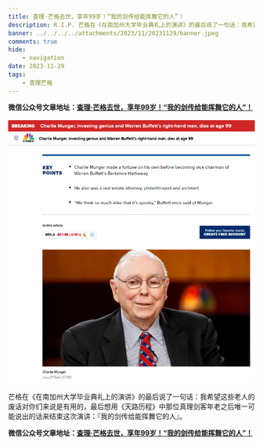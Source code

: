 ```yaml
---
title: 查理·芒格去世，享年99岁！“我的剑传给能挥舞它的人”！
description: R.I.P. 芒格在《在南加州大学毕业典礼上的演讲》的最后说了一句话：我希望这些老人的废话对你们来说是有用的，最后想用《天路历程》中那位真理剑客年老之后唯一可能说出的话来结束这次演讲：『我的剑传给能挥舞它的人』。
banner: ../../../../attachments/2023/11/20231129/banner.jpeg
comments: true
hide:
    - navigation
date: 2023-11-29
tags:
    - 查理芒格  
---
```


__微信公众号文章地址：[查理·芒格去世，享年99岁！“我的剑传给能挥舞它的人”！](https://mp.weixin.qq.com/s/RsnKSeEH89G52m-HGVS4Kg)__

![R.I.P.](../../../attachments/2023/11/20231129/1.png)

芒格在《在南加州大学毕业典礼上的演讲》的最后说了一句话：我希望这些老人的废话对你们来说是有用的，最后想用《天路历程》中那位真理剑客年老之后唯一可能说出的话来结束这次演讲：『我的剑传给能挥舞它的人』。

__微信公众号文章地址：[查理·芒格去世，享年99岁！“我的剑传给能挥舞它的人”！](https://mp.weixin.qq.com/s/RsnKSeEH89G52m-HGVS4Kg)__